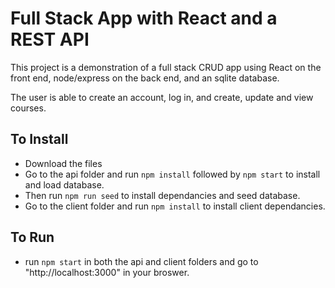 # Full Stack App with React and a REST API
This project is a demonstration of a full stack CRUD app using React on the front end, node/express on the back end, and an sqlite database.

The user is able to create an account, log in, and create, update and view courses.

## To Install
* Download the files
* Go to the api folder and run ```npm install``` followed by ```npm start``` to install and load database. 
* Then run ```npm run seed``` to install dependancies and seed database.
* Go to the client folder and run ```npm install``` to install client dependancies.

## To Run
 * run ```npm start``` in both the api and client folders and go to "http://localhost:3000" in your broswer.